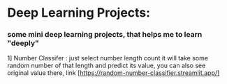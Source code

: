 # Deep Learning Projects: 

### some mini deep learning projects, that helps me to learn "deeply"

1] Number Classifer : just select number length count it will take some random number of that length and predict its value, you can also see original value there, link [https://random-number-classifier.streamlit.app/]